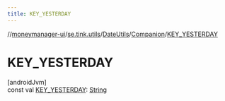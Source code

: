 ```yaml
---
title: KEY_YESTERDAY
---
```

//[moneymanager-ui](../../../../index.html)/[se.tink.utils](../../index.html)/[DateUtils](../index.html)/[Companion](index.html)/[KEY_YESTERDAY](-k-e-y_-y-e-s-t-e-r-d-a-y.html)



# KEY_YESTERDAY



[androidJvm]\
const val [KEY_YESTERDAY](-k-e-y_-y-e-s-t-e-r-d-a-y.html): [String](https://kotlinlang.org/api/latest/jvm/stdlib/kotlin/-string/index.html)




